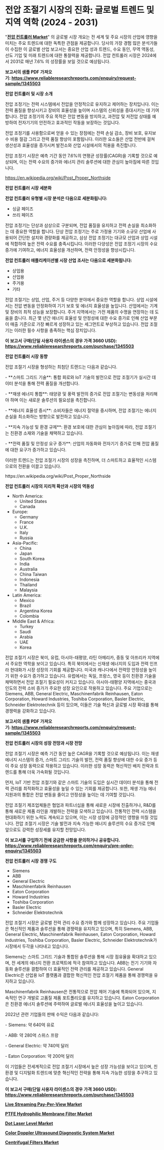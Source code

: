 <p><h1>전압 조절기 시장의 진화: 글로벌 트렌드 및 지역 역학 (2024 - 2031)</h1></p><p>"<strong><a href="https://www.reliableresearchreports.com/global-voltage-controller-market-r1345503?utm_campaign=105&utm_medium=7&utm_source=Github&utm_content=ia&utm_term=25102024&utm_id=voltage-controller">전압 컨트롤러 Market</a></strong>" 의 글로벌 시장 개요는 전 세계 및 주요 시장의 산업에 영향을 미치는 주요 트렌드에 대한 독특한 관점을 제공합니다. 당사의 가장 경험 많은 분석가들이 수집한 이 글로벌 산업 보고서는 중요한 산업 성과 트렌드, 수요 동인, 무역 역동성, 선도 기업 및 미래 트렌드에 대한 통찰력을 제공합니다. 전압 컨트롤러 시장은 2024에서 2031로 매년 7.6% 의 성장률을 보일 것으로 예상됩니다.</p>
<p><strong>보고서의 샘플 PDF 가져오기:&nbsp;<a href="https://www.reliableresearchreports.com/enquiry/request-sample/1345503?utm_campaign=105&utm_medium=7&utm_source=Github&utm_content=ia&utm_term=25102024&utm_id=voltage-controller">https://www.reliableresearchreports.com/enquiry/request-sample/1345503</a></strong></p>
<p><strong>전압 컨트롤러 및 시장 소개</strong></p>
<p><p>전압 조정기는 전력 시스템에서 전압을 안정적으로 유지하고 제어하는 장치입니다. 이는 전력 품질을 향상시키고 장비의 효율성을 높이며 시스템의 신뢰성을 증대시키는 데 기여합니다. 전압 조정기의 주요 목적은 전압 변동을 방지하고, 과전압 및 저전압 상태를 예방하여 전자기기의 안전하고 효과적인 작동을 보장하는 것입니다.</p><p>전압 조정기를 사용함으로써 얻을 수 있는 장점에는 전력 손실 감소, 장비 보호, 유지보수 비용 절감 그리고 전력 품질 향상이 포함됩니다. 이러한 요소들은 산업 전반에 걸쳐 생산성과 효율성을 증가시켜 발전소와 산업 시설에서의 적용을 촉진합니다.</p><p>전압 조정기 시장은 예측 기간 동안 7.6%의 연평균 성장률(CAGR)을 기록할 것으로 예상되며, 이는 전력 수요의 증가와 에너지 관리 솔루션에 대한 관심이 높아짐에 따른 것입니다.</p></p>
<p><a href="https://en.wikipedia.org/wiki/Post_Proper_Northside?utm_campaign=105&utm_medium=7&utm_source=Github&utm_content=ia&utm_term=25102024&utm_id=voltage-controller">https://en.wikipedia.org/wiki/Post_Proper_Northside</a></p>
<p><strong>전압 컨트롤러 시장 세분화</strong></p>
<p><strong>전압 컨트롤러 유형별 시장 분석은 다음으로 세분화됩니다:</strong></p>
<p><ul><li>싱글 페이즈</li><li>쓰리 페이즈</li></ul></p>
<p><p>전압 조정기는 단상과 삼상으로 구분되며, 전압 품질을 유지하고 전력 손실을 최소화하는 데 중요한 역할을 합니다. 단상 전압 조정기는 주로 가정용 기기와 소규모 산업에 사용되어 간단한 설치와 경량화를 제공하고, 삼상 전압 조정기는 대규모 산업과 상업 시설에 적합하여 높은 전력 수요를 충족시킵니다. 이러한 다양성은 전압 조정기 시장의 수요 증가에 기여하고, 에너지 효율성을 개선하며, 전력 안정성을 향상시킵니다.</p></p>
<p><strong>전압 컨트롤러 애플리케이션별 시장 산업 조사는 다음으로 세분화됩니다:</strong></p>
<p><ul><li>상업용</li><li>산업용</li><li>주거용</li><li>기타</li></ul></p>
<p><p>전압 조절기는 상업, 산업, 주거 등 다양한 분야에서 중요한 역할을 합니다. 상업 시설에서는 전압 변동을 안정화하여 기기 보호 및 에너지 효율성을 높입니다. 산업에서는 기계 및 장비의 최적 성능을 보장합니다. 주거 지역에서는 가전 제품의 수명을 연장하는 데 도움을 줍니다. 최근 몇 년간 에너지 효율성 및 안정성에 대한 수요 증가로 인해 산업 부문이 매출 기준으로 가장 빠르게 성장하고 있는 세그먼트로 부상하고 있습니다. 전압 조절기는 이러한 필수 사항을 충족하는 핵심 장치입니다.</p></p>
<p><strong>이 보고서 구매(단일 사용자 라이센스의 경우 가격 3660 USD): <a href="https://www.reliableresearchreports.com/purchase/1345503?utm_campaign=105&utm_medium=7&utm_source=Github&utm_content=ia&utm_term=25102024&utm_id=voltage-controller">https://www.reliableresearchreports.com/purchase/1345503</a></strong></p>
<p><strong>전압 컨트롤러 시장 동향</strong></p>
<p><p>전압 조절기 시장을 형성하는 최첨단 트렌드는 다음과 같습니다.</p><p>- **스마트 그리드 기술**: 통합 회로와 IoT 기술의 발전으로 전압 조절기가 실시간 데이터 분석을 통해 전력 품질을 개선합니다.</p><p>- **재생 에너지 통합**: 태양광 및 풍력 발전의 증가로 전압 조절기는 변동성을 처리해야 하며 이는 새로운 솔루션의 필요성을 촉진합니다.</p><p>- **에너지 효율성 중시**: 소비자들은 에너지 절약을 중시하며, 전압 조절기는 에너지 손실을 최소화하는 방향으로 발전하고 있습니다.</p><p>- **지속 가능성 및 환경 규제**: 환경 보호에 대한 관심이 높아짐에 따라, 전압 조절기는 친환경 소재와 기술을 채택하고 있습니다.</p><p>- **전력 품질 및 안정성 요구 증가**: 산업의 자동화와 전자기기 증가로 인해 전압 품질에 대한 요구가 증가하고 있습니다.</p><p>이러한 트렌드는 전압 조절기 시장의 성장을 촉진하며, 더 스마트하고 효율적인 시스템으로의 전환을 이끌고 있습니다.</p></p>
<p>https://en.wikipedia.org/wiki/Post_Proper_Northside</p>
<p><strong>전압 컨트롤러 시장의 지리적 확산과 시장의 역동성</strong></p>
<p><ul>
    <li>
        North America:
        <ul>
            <li>United States</li>
            <li>Canada</li>
        </ul>
    </li>
    <li>
        Europe:
        <ul>
            <li>Germany</li>
            <li>France</li>
            <li>U.K.</li>
            <li>Italy</li>
            <li>Russia</li>
        </ul>
    </li>
    <li>
        Asia-Pacific:
        <ul>
            <li>China</li>
            <li>Japan</li>
            <li>South Korea</li>
            <li>India</li>
            <li>Australia</li>
            <li>China Taiwan</li>
            <li>Indonesia</li>
            <li>Thailand</li>
            <li>Malaysia</li>
        </ul>
    </li>
    <li>
        Latin America:
        <ul>
            <li>Mexico</li>
            <li>Brazil</li>
            <li>Argentina Korea</li>
            <li>Colombia</li>
        </ul>
    </li>
    <li>
        Middle East & Africa:
        <ul>
            <li>Turkey</li>
            <li>Saudi</li>
            <li>Arabia</li>
            <li>UAE</li>
            <li>Korea</li>
        </ul>
    </li>
    </ul></p>
<p><p>전압 조절기 시장은 북미, 유럽, 아시아-태평양, 라틴 아메리카, 중동 및 아프리카 지역에서 주요한 역학을 보이고 있습니다. 특히 북미에서는 신재생 에너지의 도입과 전력 인프라 현대화가 시장 성장의 기회를 제공합니다. 미국과 캐나다에서 전력망 안정성을 높이기 위한 수요가 증가하고 있습니다. 유럽에서는 독일, 프랑스, 영국 등이 친환경 기술을 채택하면서 전압 조절기 필요성이 커지고 있습니다. 아시아-태평양 지역에서는 중국과 인도의 전력 소비 증가가 주요한 성장 요인으로 작용하고 있습니다. 주요 기업으로는 Siemens, ABB, General Electric, Maschinenfabrik Reinhausen, Eaton Corporation, Howard Industries, Toshiba Corporation, Basler Electric, Schneider Elektrotechnik 등이 있으며, 이들은 기술 혁신과 글로벌 시장 확대를 통해 경쟁력을 강화하고 있습니다.</p></p>
<p><strong>보고서의 샘플 PDF 가져오기:&nbsp;<a href="https://www.reliableresearchreports.com/enquiry/request-sample/1345503?utm_campaign=105&utm_medium=7&utm_source=Github&utm_content=ia&utm_term=25102024&utm_id=voltage-controller">https://www.reliableresearchreports.com/enquiry/request-sample/1345503</a></strong></p>
<p><strong>전압 컨트롤러 시장의 성장 전망과 시장 전망</strong></p>
<p><p>전압 조절기 시장은 예측 기간 동안 높은 CAGR을 기록할 것으로 예상됩니다. 이는 재생 에너지 시스템의 증가, 스마트 그리드 기술의 발전, 전력 품질 향상에 대한 수요 증가 등이 주요 성장 동력으로 작용하고 있습니다. 이러한 성장 동력은 혁신적인 배치 전략과 트렌드를 통해 더욱 가속화될 것입니다.</p><p>먼저, IoT 기반 전압 조절기와 같은 스마트 기술의 도입은 실시간 데이터 분석을 통해 전력 관리를 최적화하고 효율성을 높일 수 있는 기회를 제공합니다. 또한, 재생 가능 에너지원과의 통합은 전압 변동을 줄이고 안정성을 높이는 데 기여할 것입니다. </p><p>전압 조절기 제조업체들은 협업과 파트너십을 통해 새로운 시장에 진출하거나, R&D를 통해 새로운 제품 라인을 개발하는 전략을 모색하고 있습니다. 전통적인 전력 시스템을 현대화하기 위한 노력도 계속되고 있으며, 이는 시장 성장에 긍정적인 영향을 미칠 것입니다. 전압 조절기 시장은 기술 발전과 지속 가능한 에너지 솔루션의 수요 증가로 인해 앞으로도 강력한 성장세를 유지할 전망입니다.</p></p>
<p><strong>이 보고서를 구입하기 전에 궁금한 사항을 문의하거나 공유합니다. <a href="https://www.reliableresearchreports.com/enquiry/pre-order-enquiry/1345503?utm_campaign=105&utm_medium=7&utm_source=Github&utm_content=ia&utm_term=25102024&utm_id=voltage-controller">https://www.reliableresearchreports.com/enquiry/pre-order-enquiry/1345503</a></strong></p>
<p><strong>전압 컨트롤러 시장 경쟁 구도</strong></p>
<p><ul><li>Siemens</li><li>ABB</li><li>General Electric</li><li>Maschinenfabrik Reinhausen</li><li>Eaton Corporation</li><li>Howard Industries</li><li>Toshiba Corporation</li><li>Basler Electric</li><li>Schneider Elektrotechnik</li></ul></p>
<p><p>전압 조절기 시장은 글로벌 전력 관리 수요 증가와 함께 성장하고 있습니다. 주요 기업들은 혁신적인 제품과 솔루션을 통해 경쟁력을 유지하고 있으며, 특히 Siemens, ABB, General Electric, Maschinenfabrik Reinhausen, Eaton Corporation, Howard Industries, Toshiba Corporation, Basler Electric, Schneider Elektrotechnik가 시장에서 두각을 나타내고 있습니다. </p><p>Siemens는 스마트 그리드 기술과 통합된 솔루션을 통해 시장 점유율을 확대하고 있으며, 전 세계의 에너지 전환 프로젝트에 적극 참여하고 있습니다. ABB는 전기 기기와 자동화 솔루션을 결합하여 더 효율적인 전력 관리를 제공하고 있습니다. General Electric은 산업용 IoT 플랫폼과 결합한 혁신적인 전압 조절기 제품을 통해 경쟁력을 유지하고 있습니다.</p><p>Maschinenfabrik Reinhausen은 전통적으로 전압 제어 기술에 특화되어 있으며, 지속적인 연구 개발로 고품질 제품 포트폴리오를 유지하고 있습니다. Eaton Corporation은 친환경 에너지 솔루션에 주력하여 글로벌 에너지 효율성을 높이고 있습니다.</p><p>2022년 관련 기업들의 판매 수익은 다음과 같습니다:</p><p>- Siemens: 약 640억 유로</p><p>- ABB: 약 280억 스위스 프랑</p><p>- General Electric: 약 740억 달러</p><p>- Eaton Corporation: 약 200억 달러</p><p>이 기업들은 전세계적으로 전압 조절기 시장에서 높은 성장 가능성을 보이고 있으며, 친환경 및 디지털화 트렌드에 맞춘 혁신적인 전략을 통해 지속 가능한 성장을 추구하고 있습니다.</p></p>
<p><strong>이 보고서 구매(단일 사용자 라이센스의 경우 가격 3660 USD): <a href="https://www.reliableresearchreports.com/purchase/1345503?utm_campaign=105&utm_medium=7&utm_source=Github&utm_content=ia&utm_term=25102024&utm_id=voltage-controller">https://www.reliableresearchreports.com/purchase/1345503</a></strong></p>
<p><strong><p><a href="https://www.linkedin.com/pulse/consumer-behavior-shifts-live-streaming-pay-per-view-market-demand-a8jle?utm_campaign=105&utm_medium=7&utm_source=Github&utm_content=ia&utm_term=25102024&utm_id=voltage-controller">Live Streaming Pay-Per-View Market</a></p><p><a href="https://www.linkedin.com/pulse/ptfe-hydrophilic-membrane-filter-market-evolution-key-trends-15unf?utm_campaign=105&utm_medium=7&utm_source=Github&utm_content=ia&utm_term=25102024&utm_id=voltage-controller">PTFE Hydrophilic Membrane Filter Market</a></p><p><a href="https://issuu.com/reportprime-2/docs/dot-laser-level-market-size-2030.pp_0834a94094a90d?utm_campaign=105&utm_medium=7&utm_source=Github&utm_content=ia&utm_term=25102024&utm_id=voltage-controller">Dot Laser Level Market</a></p><p><a href="https://github.com/LacThu1/Market-Research-Report-List-1/blob/main/color-doppler-ultrasound-diagnostic-system-market.md?utm_campaign=105&utm_medium=7&utm_source=Github&utm_content=ia&utm_term=25102024&utm_id=voltage-controller">Color Doppler Ultrasound Diagnostic System Market</a></p><p><a href="https://github.com/ChristianClark406/Market-Research-Report-List-1/blob/main/centrifugal-filters-market.md?utm_campaign=105&utm_medium=7&utm_source=Github&utm_content=ia&utm_term=25102024&utm_id=voltage-controller">Centrifugal Filters Market</a></p></strong></p>
<p></p>